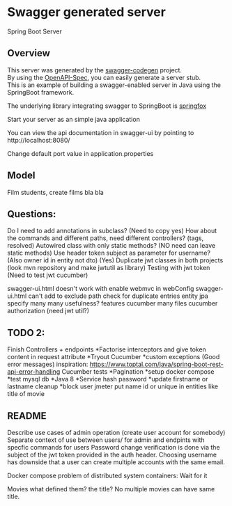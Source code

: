 # Swagger generated server

Spring Boot Server 


## Overview  
This server was generated by the [swagger-codegen](https://github.com/swagger-api/swagger-codegen) project.  
By using the [OpenAPI-Spec](https://github.com/swagger-api/swagger-core), you can easily generate a server stub.  
This is an example of building a swagger-enabled server in Java using the SpringBoot framework.  

The underlying library integrating swagger to SpringBoot is [springfox](https://github.com/springfox/springfox)  

Start your server as an simple java application  

You can view the api documentation in swagger-ui by pointing to  
http://localhost:8080/  

Change default port value in application.properties

## Model
Film students, create films bla bla

## Questions:
Do I need to add annotations in subclass? (Need to copy yes)
How about the commands and different paths, need different controllers? (tags, resolved)
Autowired class with only static methods? (NO need can leave static methods)
Use header token subject as parameter for username? (Also owner id in entity not dto) (Yes)
Duplicate jwt classes in both projects (look mvn repository and make jwtutil as library)
Testing with jwt token (Need to test jwt cucumber)

swagger-ui.html doesn't work with enable webmvc in webConfig
swagger-ui.html can't add to exclude path
check for duplicate entries
entity jpa specify many many usefulness?
features cucumber many files
cucumber authorization (need jwt util?)

## TODO 2:
Finish Controllers + endpoints
*Factorise interceptors and give token content in request attribute
*Tryout Cucumber
*custom exceptions (Good error messages) inspiration: https://www.toptal.com/java/spring-boot-rest-api-error-handling
Cucumber tests
*Pagination
*setup docker compose
*test mysql db
*Java 8
*Service hash password
*update firstname or lastname
cleanup
*block user
jmeter
put name id or unique in entities like title of movie

## README
Describe use cases of admin operation (create user account for somebody)
Separate context of use between users/ for admin and endpints with specfic commands for users
Password change verification is done via the subject of the jwt token provided in the auth header.
Choosing username has downside that a user can create multiple accounts with the same email.

Docker compose problem of distributed system containers: Wait for it

Movies what defined them? the title? No multiple movies can have same title.